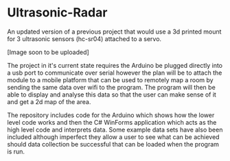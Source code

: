 # Ultrasonic-Radar

An updated version of a previous project that would use a 3d printed mount for 3 ultrasonic sensors (hc-sr04) attached to a servo.

[Image soon to be uploaded]

The project in it's current state requires the Arduino be plugged directly into a usb port to communicate over serial however the plan will be to attach the module to a mobile platform that can be used to remotely map a room by sending the same data over wifi to the program. The program will then be able to display and analyse this data so that the user can make sense of it and get a 2d map of the area.

The repository includes code for the Arduino which shows how the lower level code works and then the C# WinForms application which acts as the high level code and interprets data. Some example data sets have also been included although imperfect they allow a user to see what can be achieved should data collection be successful that can be loaded when the program is run.
